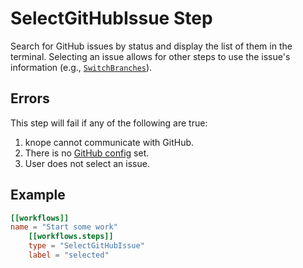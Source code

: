 # SelectGitHubIssue Step

Search for GitHub issues by status and display the list of them in the terminal. Selecting an issue allows for other steps to use the issue's information (e.g., [`SwitchBranches`]).

## Errors

This step will fail if any of the following are true:

1. knope cannot communicate with GitHub.
2. There is no [GitHub config] set.
3. User does not select an issue.

## Example

```toml
[[workflows]]
name = "Start some work"
    [[workflows.steps]]
    type = "SelectGitHubIssue"
    label = "selected"
```

[github config]: ../github.md
[`switchbranches`]: ./SwitchBranches.md
